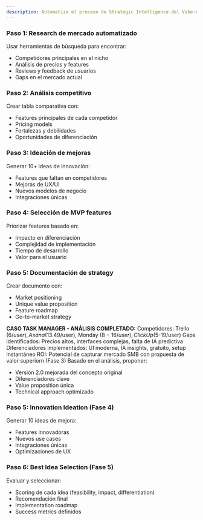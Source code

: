 ```yaml
---
description: Automatiza el proceso de Strategic Intelligence del Vibe-Coder-Kit usando AI.
---
```


### Paso 1: Research de mercado automatizado
Usar herramientas de búsqueda para encontrar:
- Competidores principales en el nicho
- Análisis de precios y features
- Reviews y feedback de usuarios
- Gaps en el mercado actual

### Paso 2: Análisis competitivo
Crear tabla comparativa con:
- Features principales de cada competidor
- Pricing models
- Fortalezas y debilidades
- Oportunidades de diferenciación

### Paso 3: Ideación de mejoras
Generar 10+ ideas de innovación:
- Features que faltan en competidores
- Mejoras de UX/UI
- Nuevos modelos de negocio
- Integraciones únicas

### Paso 4: Selección de MVP features
Priorizar features basado en:
- Impacto en diferenciación
- Complejidad de implementación
- Tiempo de desarrollo
- Valor para el usuario

### Paso 5: Documentación de strategy
Crear documento con:
- Market positioning
- Unique value proposition
- Feature roadmap
- Go-to-market strategy

**CASO TASK MANAGER - ANÁLISIS COMPLETADO:**
Competidores: Trello ($6/user), Asana ($13.49/user), Monday ($8-16/user), ClickUp ($5-19/user)
Gaps identificados: Precios altos, interfaces complejas, falta de IA predictiva
Diferenciadores implementados: UI moderna, IA insights, gratuito, setup instantáneo
ROI: Potencial de capturar mercado SMB con propuesta de valor superiorn (Fase 3)
Basado en el análisis, proponer:
- Versión 2.0 mejorada del concepto original
- Diferenciadores clave
- Value proposition única
- Technical approach optimizado
### Paso 5: Innovation Ideation (Fase 4)
Generar 10 ideas de mejora:
- Features innovadoras
- Nuevos use cases
- Integraciones únicas
- Optimizaciones de UX

### Paso 6: Best Idea Selection (Fase 5)
Evaluar y seleccionar:
- Scoring de cada idea (feasibility, impact, differentiation)
- Recomendación final
- Implementation roadmap
- Success metrics definidos
